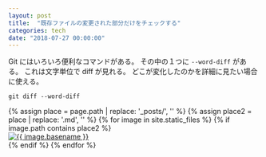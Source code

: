```yaml
---
layout: post
title:  "既存ファイルの変更された部分だけをチェックする"
categories: tech
date: "2018-07-27 00:00:00"
---
```


Git にはいろいろ便利なコマンドがある。
その中の１つに `--word-diff` がある。
これは文字単位で diff が見れる。
どこが変化したのかを詳細に見たい場合に使える。

```
git diff --word-diff
```

<div class="trim">
{% assign place = page.path | replace: '_posts/', '' %}
{% assign place2 = place | replace: '.md', '' %}
{% for image in site.static_files %}
  {% if image.path contains place2 %}
    <div class="trim__item">
      <a href="{{ site.url }}{{ image.path }}">
        <img class="one" src="{{ site.url }}{{ image.path }}" alt="{{ image.basename }}">
      </a>
    </div>
  {% endif %}
{% endfor %}
</div>
